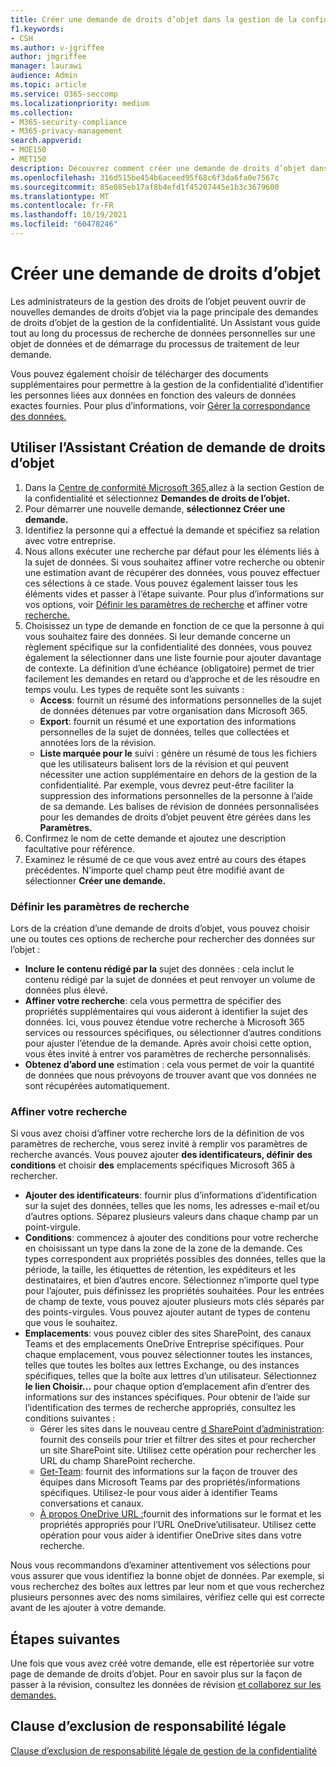 ```yaml
---
title: Créer une demande de droits d’objet dans la gestion de la confidentialité
f1.keywords:
- CSH
ms.author: v-jgriffee
author: jmgriffee
manager: laurawi
audience: Admin
ms.topic: article
ms.service: O365-seccomp
ms.localizationpriority: medium
ms.collection:
- M365-security-compliance
- M365-privacy-management
search.appverid:
- MOE150
- MET150
description: Découvrez comment créer une demande de droits d’objet dans la gestion de la confidentialité.
ms.openlocfilehash: 316d515be454b6aceed95f68c6f3da6fa0e7567c
ms.sourcegitcommit: 85e085eb17af8b4efd1f45207445e1b3c3679600
ms.translationtype: MT
ms.contentlocale: fr-FR
ms.lasthandoff: 10/19/2021
ms.locfileid: "60478246"
---
```

# <a name="create-a-subject-rights-request"></a>Créer une demande de droits d’objet

Les administrateurs de la gestion des droits de l’objet peuvent ouvrir de nouvelles demandes de droits d’objet via la page principale des demandes de droits d’objet de la gestion de la confidentialité. Un Assistant vous guide tout au long du processus de recherche de données personnelles sur une objet de données et de démarrage du processus de traitement de leur demande.

Vous pouvez également choisir de télécharger des documents supplémentaires pour permettre à la gestion de la confidentialité d’identifier les personnes liées aux données en fonction des valeurs de données exactes fournies. Pour plus d’informations, voir [Gérer la correspondance des données.](privacy-management-subject-rights-requests-data-matching.md)

## <a name="use-the-subject-rights-request-creation-wizard"></a>Utiliser l’Assistant Création de demande de droits d’objet

1. Dans la [Centre de conformité Microsoft 365,](https://compliance.microsoft.com/)allez à la section Gestion de la confidentialité et sélectionnez **Demandes de droits de l’objet.**
1. Pour démarrer une nouvelle demande, **sélectionnez Créer une demande.**
1. Identifiez la personne qui a effectué la demande et spécifiez sa relation avec votre entreprise.
1. Nous allons exécuter une recherche par défaut pour les éléments liés à la sujet de données. Si vous souhaitez affiner votre recherche ou obtenir une estimation avant de récupérer des données, vous pouvez effectuer ces sélections à ce stade. Vous pouvez également laisser tous les éléments vides et passer à l’étape suivante. Pour plus d’informations sur vos options, voir [Définir les paramètres de recherche](#define-search-settings) et affiner votre [recherche.](#refine-your-search)
1. Choisissez un type de demande en fonction de ce que la personne à qui vous souhaitez faire des données. Si leur demande concerne un règlement spécifique sur la confidentialité des données, vous pouvez également la sélectionner dans une liste fournie pour ajouter davantage de contexte. La définition d’une échéance (obligatoire) permet de trier facilement les demandes en retard ou d’approche et de les résoudre en temps voulu. Les types de requête sont les suivants :
   - **Access**: fournit un résumé des informations personnelles de la sujet de données détenues par votre organisation dans Microsoft 365.
   - **Export**: fournit un résumé et une exportation des informations personnelles de la sujet de données, telles que collectées et annotées lors de la révision.
   - **Liste marquée pour le** suivi : génère un résumé de tous les fichiers que les utilisateurs balisent lors de la révision et qui peuvent nécessiter une action supplémentaire en dehors de la gestion de la confidentialité. Par exemple, vous devrez peut-être faciliter la suppression des informations personnelles de la personne à l’aide de sa demande. Les balises de révision de données personnalisées pour les demandes de droits d’objet peuvent être gérées dans les **Paramètres.**
1. Confirmez le nom de cette demande et ajoutez une description facultative pour référence.
1. Examinez le résumé de ce que vous avez entré au cours des étapes précédentes. N’importe quel champ peut être modifié avant de sélectionner **Créer une demande.**

### <a name="define-search-settings"></a>Définir les paramètres de recherche

Lors de la création d’une demande de droits d’objet, vous pouvez choisir une ou toutes ces options de recherche pour rechercher des données sur l’objet :

- **Inclure le contenu rédigé par la** sujet des données : cela inclut le contenu rédigé par la sujet de données et peut renvoyer un volume de données plus élevé.
- **Affiner votre recherche**: cela vous permettra de spécifier des propriétés supplémentaires qui vous aideront à identifier la sujet des données. Ici, vous pouvez étendue votre recherche à Microsoft 365 services ou ressources spécifiques, ou sélectionner d’autres conditions pour ajuster l’étendue de la demande. Après avoir choisi cette option, vous êtes invité à entrer vos paramètres de recherche personnalisés.
- **Obtenez d’abord une** estimation : cela vous permet de voir la quantité de données que nous prévoyons de trouver avant que vos données ne sont récupérées automatiquement.

### <a name="refine-your-search"></a>Affiner votre recherche

Si vous avez choisi d’affiner votre recherche lors de la définition de vos paramètres de recherche, vous serez invité à remplir vos paramètres de recherche avancés. Vous pouvez ajouter **des identificateurs, définir** **des conditions** et choisir **des** emplacements spécifiques Microsoft 365 à rechercher.

- **Ajouter des identificateurs**: fournir plus d’informations d’identification sur la sujet des données, telles que les noms, les adresses e-mail et/ou d’autres options. Séparez plusieurs valeurs dans chaque champ par un point-virgule.
- **Conditions**: commencez à ajouter des conditions pour votre recherche en choisissant un type dans la zone de la zone de la demande. Ces types correspondent aux propriétés possibles des données, telles que la période, la taille, les étiquettes de rétention, les expéditeurs et les destinataires, et bien d’autres encore. Sélectionnez n’importe quel type pour l’ajouter, puis définissez les propriétés souhaitées. Pour les entrées de champ de texte, vous pouvez ajouter plusieurs mots clés séparés par des points-virgules. Vous pouvez ajouter autant de types de contenu que vous le souhaitez.
- **Emplacements**: vous pouvez cibler des sites SharePoint, des canaux Teams et des emplacements OneDrive Entreprise spécifiques. Pour chaque emplacement, vous pouvez sélectionner toutes les instances, telles que toutes les boîtes aux lettres Exchange, ou des instances spécifiques, telles que la boîte aux lettres d’un utilisateur. Sélectionnez **le lien Choisir...** pour chaque option d’emplacement afin d’entrer des informations sur des instances spécifiques. Pour obtenir de l’aide sur l’identification des termes de recherche appropriés, consultez les conditions suivantes :
  - Gérer les sites dans le nouveau centre [d SharePoint d’administration](/sharepoint/manage-sites-in-new-admin-center): fournit des conseils pour trier et filtrer des sites et pour rechercher un site SharePoint site. Utilisez cette opération pour rechercher les URL du champ SharePoint recherche.
  - [Get-Team](/powershell/module/teams/get-team): fournit des informations sur la façon de trouver des équipes dans Microsoft Teams par des propriétés/informations spécifiques. Utilisez-le pour vous aider à identifier Teams conversations et canaux.
  - [À propos OneDrive URL :](/onedrive/list-onedrive-urls#about-onedrive-urls)fournit des informations sur le format et les propriétés appropriés pour l’URL OneDrive’utilisateur. Utilisez cette opération pour vous aider à identifier OneDrive sites dans votre recherche.

Nous vous recommandons d’examiner attentivement vos sélections pour vous assurer que vous identifiez la bonne objet de données. Par exemple, si vous recherchez des boîtes aux lettres par leur nom et que vous recherchez plusieurs personnes avec des noms similaires, vérifiez celle qui est correcte avant de les ajouter à votre demande.

## <a name="next-steps"></a>Étapes suivantes

Une fois que vous avez créé votre demande, elle est répertoriée sur votre page de demande de droits d’objet. Pour en savoir plus sur la façon de passer à la révision, consultez les données de révision [et collaborez sur les demandes.](privacy-management-subject-rights-requests-review.md)

## <a name="legal-disclaimer"></a>Clause d’exclusion de responsabilité légale

[Clause d’exclusion de responsabilité légale de gestion de la confidentialité](privacy-management-disclaimer.md)
